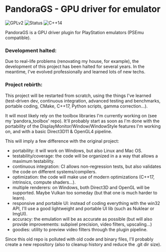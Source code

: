 # PandoraGS - GPU driver for emulator
![GPLv2](https://img.shields.io/badge/license-GPL2-blue.svg)
![Status](https://img.shields.io/badge/status-not_ready-red.svg)
![C++14](https://img.shields.io/badge/language-C++14-lightgrey.svg)

PandoraGS is a GPU driver plugin for PlayStation emulators (PSEmu compatible).

                   
### Development halted:
Due to real-life problems (renovating my house, for example), the development of this project has been halted for several years.
In the meantime, I've evolved professionally and learned lots of new techs. 

### Project rebirth:
This project will be restarted from scratch, using the things I've learned (test-driven dev, continuous integration, advanced testing and benchmarks, portable coding, CMake, C++17, Python scripts, gamma correction...).

It will most likely rely on the toolbox libraries I'm currently working on (see my 'pandora_toolbox' repo). It'll probably start as soon as I'm done with the portability of the DisplayMonitor/Window/WindowStyle features I'm working on, and with a basic Direct3D11 & OpenGL4 pipeline. 

This will imply a few difference with the original project:
* portability: it will work on Windows, but also Linux and Mac OS.
* testability/coverage: the code will be organized in a a way that allows a maximum testability.
* continuous integration: CI allows non-regression tests, but also validates the code on different systems/compilers.
* optimization: the code will make use of modern optimizations (C++17, intrinsics, compute shaders...).
* multiple renderers: on Windows, both Direct3D and OpenGL will be supported. Maybe Vulkan too someday (but that one is much harder to learn).
* responsive and portable UI: instead of coding everything with the win32 API, I'll use a good lightweight and portable UI lib (such as Nuklear or ImgUI).
* accuracy: the emulation will be as accurate as possible (but will also provide improvements: subpixel precision, video filters, upscaling...)
* goodies: utility to preview video filters through the plugin pipeline.

Since this old repo is polluted with old code and binary files, I'll probably create a new repository (also to cleanup history and reduce the .git dir size).

